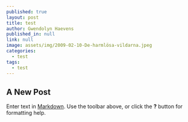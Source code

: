 ```yaml
---
published: true
layout: post
title: test
author: Gwendolyn Haevens
published_in: null
link: null
image: assets/img/2009-02-10-De-harmlösa-vildarna.jpeg
categories:
  - test
tags:
  - test
---
```

## A New Post

Enter text in [Markdown](http://daringfireball.net/projects/markdown/). Use the toolbar above, or click the **?** button for formatting help.

